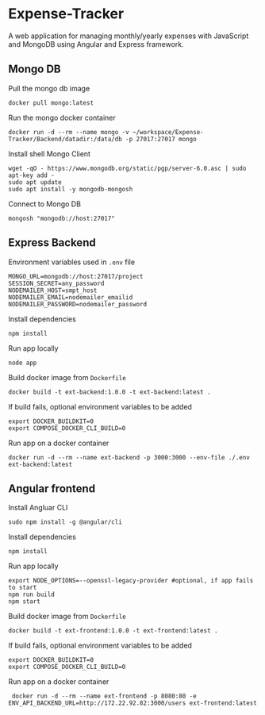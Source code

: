 # Expense-Tracker
A web application for managing monthly/yearly expenses with JavaScript and MongoDB using Angular and Express framework.

## Mongo DB

Pull the mongo db image
```
docker pull mongo:latest
```

Run the mongo docker container
```
docker run -d --rm --name mongo -v ~/workspace/Expense-Tracker/Backend/datadir:/data/db -p 27017:27017 mongo
```

Install shell Mongo Client
```
wget -qO - https://www.mongodb.org/static/pgp/server-6.0.asc | sudo apt-key add -
sudo apt update
sudo apt install -y mongodb-mongosh
```

Connect to Mongo DB
```
mongosh "mongodb://host:27017"
```

## Express Backend

Environment variables used in `.env` file
```
MONGO_URL=mongodb://host:27017/project  
SESSION_SECRET=any_password  
NODEMAILER_HOST=smpt_host  
NODEMAILER_EMAIL=nodemailer_emailid  
NODEMAILER_PASSWORD=nodemailer_password
```

Install dependencies
```
npm install
```

Run app locally
```
node app
```

Build docker image from `Dockerfile`
```
docker build -t ext-backend:1.0.0 -t ext-backend:latest .
```

If build fails, optional environment variables to be added
```
export DOCKER_BUILDKIT=0
export COMPOSE_DOCKER_CLI_BUILD=0
```

Run app on a docker container
```
docker run -d --rm --name ext-backend -p 3000:3000 --env-file ./.env ext-backend:latest
```

## Angular frontend

Install Angluar CLI
```
sudo npm install -g @angular/cli
```

Install dependencies
```
npm install
```

Run app locally
```
export NODE_OPTIONS=--openssl-legacy-provider #optional, if app fails to start
npm run build
npm start
```

Build docker image from `Dockerfile`
```
docker build -t ext-frontend:1.0.0 -t ext-frontend:latest .
```

If build fails, optional environment variables to be added
```
export DOCKER_BUILDKIT=0
export COMPOSE_DOCKER_CLI_BUILD=0
```

Run app on a docker container
```
 docker run -d --rm --name ext-frontend -p 8080:80 -e ENV_API_BACKEND_URL=http://172.22.92.82:3000/users ext-frontend:latest
```